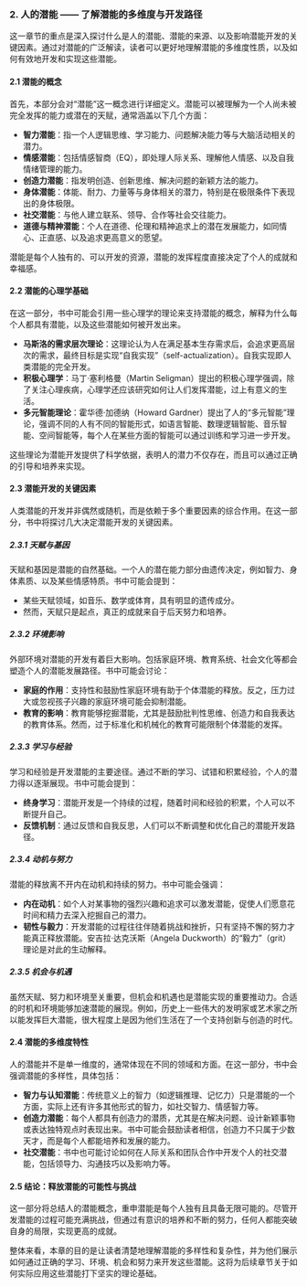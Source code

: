 ### 2. **人的潜能** —— 了解潜能的多维度与开发路径

这一章节的重点是深入探讨什么是人的潜能、潜能的来源、以及影响潜能开发的关键因素。通过对潜能的广泛解读，读者可以更好地理解潜能的多维度性质，以及如何有效地开发和实现这些潜能。

#### 2.1 **潜能的概念**

首先，本部分会对“潜能”这一概念进行详细定义。潜能可以被理解为一个人尚未被完全发挥的能力或潜在的天赋，通常涵盖以下几个方面：

- **智力潜能**：指一个人逻辑思维、学习能力、问题解决能力等与大脑活动相关的潜力。
- **情感潜能**：包括情感智商（EQ），即处理人际关系、理解他人情感、以及自我情绪管理的能力。
- **创造力潜能**：指发明创造、创新思维、解决问题的新颖方法的能力。
- **身体潜能**：体能、耐力、力量等与身体相关的潜力，特别是在极限条件下表现出的身体极限。
- **社交潜能**：与他人建立联系、领导、合作等社会交往能力。
- **道德与精神潜能**：个人在道德、伦理和精神追求上的潜在发展能力，如同情心、正直感、以及追求更高意义的愿望。

潜能是每个人独有的、可以开发的资源，潜能的发挥程度直接决定了个人的成就和幸福感。

#### 2.2 **潜能的心理学基础**

在这一部分，书中可能会引用一些心理学的理论来支持潜能的概念，解释为什么每个人都具有潜能，以及这些潜能如何被开发出来。

- **马斯洛的需求层次理论**：这理论认为人在满足基本生存需求后，会追求更高层次的需求，最终目标是实现“自我实现”（self-actualization）。自我实现即人类潜能的完全开发。
- **积极心理学**：马丁·塞利格曼（Martin Seligman）提出的积极心理学强调，除了关注心理疾病，心理学还应该研究如何让人们发挥潜能，过上有意义的生活。
- **多元智能理论**：霍华德·加德纳（Howard Gardner）提出了人的“多元智能”理论，强调不同的人有不同的智能形式，如语言智能、数理逻辑智能、音乐智能、空间智能等，每个人在某些方面的智能可以通过训练和学习进一步开发。

这些理论为潜能开发提供了科学依据，表明人的潜力不仅存在，而且可以通过正确的引导和培养来实现。

#### 2.3 **潜能开发的关键因素**

人类潜能的开发并非偶然或随机，而是依赖于多个重要因素的综合作用。在这一部分，书中将探讨几大决定潜能开发的关键因素。

##### 2.3.1 **天赋与基因**
天赋和基因是潜能的自然基础。一个人的潜在能力部分由遗传决定，例如智力、身体素质、以及某些情感特质。书中可能会提到：
- 某些天赋领域，如音乐、数学或体育，具有明显的遗传成分。
- 然而，天赋只是起点，真正的成就来自于后天努力和培养。

##### 2.3.2 **环境影响**
外部环境对潜能的开发有着巨大影响。包括家庭环境、教育系统、社会文化等都会塑造个人的潜能发展路径。书中可能会讨论：
- **家庭的作用**：支持性和鼓励性家庭环境有助于个体潜能的释放。反之，压力过大或忽视孩子兴趣的家庭环境可能会抑制潜能。
- **教育的影响**：教育能够挖掘潜能，尤其是鼓励批判性思维、创造力和自我表达的教育体系。然而，过于标准化和机械化的教育可能限制个体潜能的发挥。

##### 2.3.3 **学习与经验**
学习和经验是开发潜能的主要途径。通过不断的学习、试错和积累经验，个人的潜力得以逐渐展现。书中可能会提到：
- **终身学习**：潜能开发是一个持续的过程，随着时间和经验的积累，个人可以不断提升自己。
- **反馈机制**：通过反馈和自我反思，人们可以不断调整和优化自己的潜能开发路径。

##### 2.3.4 **动机与努力**
潜能的释放离不开内在动机和持续的努力。书中可能会强调：
- **内在动机**：如个人对某事物的强烈兴趣和追求可以激发潜能，促使人们愿意花时间和精力去深入挖掘自己的潜力。
- **韧性与毅力**：开发潜能的过程往往伴随着挑战和挫折，只有坚持不懈的努力才能真正释放潜能。安吉拉·达克沃斯（Angela Duckworth）的“毅力”（grit）理论是对此的生动解释。

##### 2.3.5 **机会与机遇**
虽然天赋、努力和环境至关重要，但机会和机遇也是潜能实现的重要推动力。合适的时机和环境能够加速潜能的展现。例如，历史上一些伟大的发明家或艺术家之所以能发挥巨大潜能，很大程度上是因为他们生活在了一个支持创新与创造的时代。

#### 2.4 **潜能的多维度特性**

人的潜能并不是单一维度的，通常体现在不同的领域和方面。在这一部分，书中会强调潜能的多样性，具体包括：
- **智力与认知潜能**：传统意义上的智力（如逻辑推理、记忆力）只是潜能的一个方面，实际上还有许多其他形式的智力，如社交智力、情感智力等。
- **创造力潜能**：每个人都具有创造力的潜质，尤其是在解决问题、设计新颖事物或表达独特观点时表现出来。书中可能会鼓励读者相信，创造力不只属于少数天才，而是每个人都能培养和发展的能力。
- **社交潜能**：书中也可能讨论如何在人际关系和团队合作中开发个人的社交潜能，包括领导力、沟通技巧以及影响力等。
  
#### 2.5 **结论：释放潜能的可能性与挑战**

这一部分将总结人的潜能概念，重申潜能是每个人独有且具备无限可能的。尽管开发潜能的过程可能充满挑战，但通过有意识的培养和不断的努力，任何人都能突破自身的局限，实现更高的成就。

整体来看，本章的目的是让读者清楚地理解潜能的多样性和复杂性，并为他们展示如何通过正确的学习、环境、机会和努力来开发这些潜能。这将为后续章节关于如何实际应用这些潜能打下坚实的理论基础。